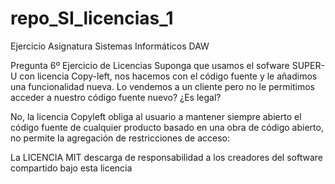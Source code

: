# repo_SI_licencias_1
Ejercicio Asignatura Sistemas Informáticos DAW

Pregunta 6º Ejercicio de Licencias
Suponga que usamos el sofware SUPER-U con licencia Copy-left, nos hacemos con el código fuente y le añadimos una funcionalidad nueva. Lo vendemos a un cliente pero no le permitimos acceder a nuestro código fuente nuevo? ¿Es legal?

No, la licencia Copyleft obliga al usuario a mantener siempre abierto el código fuente de cualquier producto basado en una obra de código abierto, no permite la agregación de restricciones de acceso:

La LICENCIA MIT descarga de responsabilidad a los creadores del software compartido bajo esta licencia
